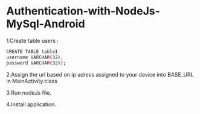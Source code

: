 # Authentication-with-NodeJs-MySql-Android

1.Create table users :  
```bash
CREATE TABLE table1
username VARCHAR(32),
password VARCHAR(32));
```
2.Assign the url based on ip adress assigned to your device into BASE_URL in MainActivity.class

3.Run nodeJs file.

4.Install application.
